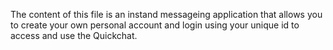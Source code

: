The content of this file is an instand messageing application that allows you to create your own personal account and login using your unique id to access and use the Quickchat. 
